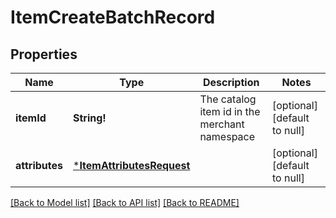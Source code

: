 # ItemCreateBatchRecord

## Properties
Name | Type | Description | Notes
------------ | ------------- | ------------- | -------------
**itemId** | **String!** | The catalog item id in the merchant namespace | [optional] [default to null]
**attributes** | [***ItemAttributesRequest**](ItemAttributesRequest.md) |  | [optional] [default to null]

[[Back to Model list]](../README.md#documentation-for-models) [[Back to API list]](../README.md#documentation-for-api-endpoints) [[Back to README]](../README.md)


